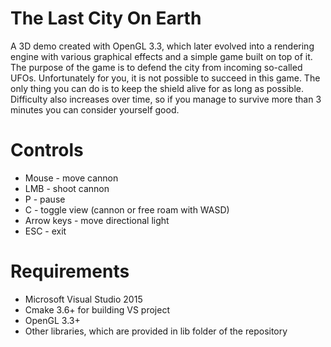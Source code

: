 # The Last City On Earth
A 3D demo created with OpenGL 3.3, which later evolved into a rendering engine with various graphical effects and a simple game built on top of it.
<br />
The purpose of the game is to defend the city from incoming so-called UFOs. Unfortunately for you, it is not possible to  succeed in this game. 
The only thing you can do is to keep the shield alive for as long as possible. Difficulty also increases over time, so if you manage to survive more
than 3 minutes you can consider yourself good.

# Controls
* Mouse - move cannon
* LMB - shoot cannon
* P - pause
* C - toggle view (cannon or free roam with WASD)
* Arrow keys - move directional light
* ESC - exit

# Requirements
* Microsoft Visual Studio 2015
* Cmake 3.6+ for building VS project
* OpenGL 3.3+
* Other libraries, which are provided in lib folder of the repository

